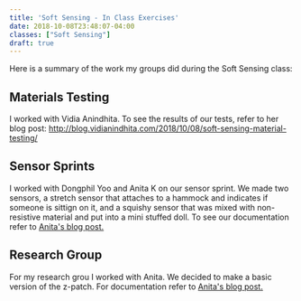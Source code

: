 ```yaml
---
title: 'Soft Sensing - In Class Exercises'
date: 2018-10-08T23:48:07-04:00
classes: ["Soft Sensing"]
draft: true 
---
```


Here is a summary of the work my groups did during the Soft Sensing class:

## Materials Testing 

I worked with Vidia Anindhita.  To see the results of our tests, refer to her blog post:
http://blog.vidianindhita.com/2018/10/08/soft-sensing-material-testing/


## Sensor Sprints 

I worked with Dongphil Yoo and Anita K on our sensor sprint.  We made two sensors, a stretch sensor that attaches to a hammock and indicates if someone is sittign on it,
and a squishy sensor that was mixed with non-resistive material and put into a mini stuffed doll.  To see our documentation refer to [Anita's blog post.](https://wp.nyu.edu/anita17/2018/10/04/soft-sensing-3rd-assignment/)

## Research Group

For my research grou I worked with Anita.  We decided to make a basic version of the z-patch.  For documentation refer to [Anita's blog post.](https://wp.nyu.edu/anita17/2018/10/04/soft-sensing-4th-assignment/)





